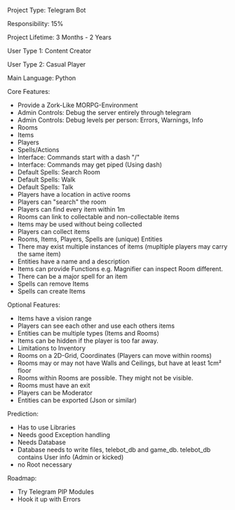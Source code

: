 Project Type: Telegram Bot

Responsibility: 15%

Project Lifetime: 3 Months - 2 Years

User Type 1: Content Creator

User Type 2: Casual Player

Main Language: Python

Core Features:
* Provide a Zork-Like MORPG-Environment
* Admin Controls: Debug the server entirely through telegram
* Admin Controls: Debug levels per person: Errors, Warnings, Info
* Rooms
* Items
* Players
* Spells/Actions
* Interface: Commands start with a dash "/"
* Interface: Commands may get piped (Using dash)
* Default Spells: Search Room
* Default Spells: Walk
* Default Spells: Talk
* Players have a location in active rooms
* Players can "search" the room
* Players can find every item within 1m
* Rooms can link to collectable and non-collectable items
* Items may be used without being collected
* Players can collect items
* Rooms, Items, Players, Spells are (unique) Entities
* There may exist multiple instances of items (mupltiple players may carry the same item)
* Entities have a name and a description
* Items can provide Functions e.g. Magnifier can inspect Room different.
* There can be a major spell for an item
* Spells can remove Items
* Spells can create Items

Optional Features:
* Items have a vision range
* Players can see each other and use each others items
* Entities can be multiple types (Items and Rooms)
* Items can be hidden if the player is too far away.
* Limitations to Inventory
* Rooms on a 2D-Grid, Coordinates (Players can move within rooms)
* Rooms may or may not have Walls and Ceilings, but have at least 1cm² floor
* Rooms within Rooms are possible. They might not be visible.
* Rooms must have an exit
* Players can be Moderator
* Entities can be exported (Json or similar)

Prediction:
* Has to use Libraries
* Needs good Exception handling
* Needs Database
* Database needs to write files, telebot_db and game_db. telebot_db contains User info (Admin or kicked)
* no Root necessary


Roadmap:
* Try Telegram PIP Modules
* Hook it up with Errors
